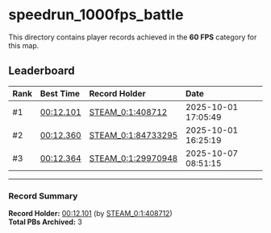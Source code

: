 # speedrun_1000fps_battle

This directory contains player records achieved in the **60 FPS** category for this map.

## Leaderboard

| Rank | Best Time | Record Holder | Date                |
| :--- | :-------- | :------------ | :------------------ |
| #1   | [00:12.101](./00012101_STEAM_0_1_408712_20251001-170549.zip) | [STEAM_0:1:408712](https://speedrun16.com/profile/STEAM_0:1:408712)   | 2025-10-01 17:05:49 |
| #2   | [00:12.360](./00012360_STEAM_0_1_84733295_20251001-162519.zip) | [STEAM_0:1:84733295](https://speedrun16.com/profile/STEAM_0:1:84733295)   | 2025-10-01 16:25:19 |
| #3   | [00:12.364](./00012364_STEAM_0_1_29970948_20251007-085115.zip) | [STEAM_0:1:29970948](https://speedrun16.com/profile/STEAM_0:1:29970948)   | 2025-10-07 08:51:15 |

---

### Record Summary
**Record Holder:** [00:12.101](./00012101_STEAM_0_1_408712_20251001-170549.zip) (by [STEAM_0:1:408712](https://speedrun16.com/profile/STEAM_0:1:408712))  
**Total PBs Archived:** 3